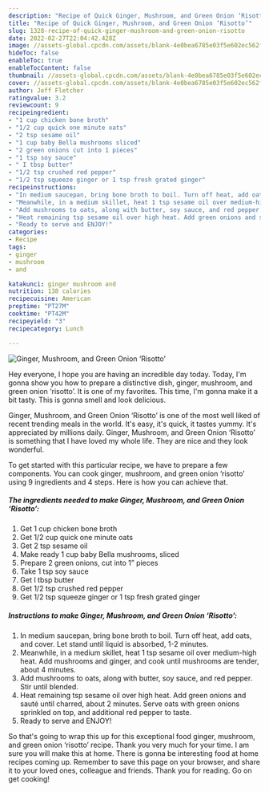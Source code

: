 ```yaml
---
description: "Recipe of Quick Ginger, Mushroom, and Green Onion ‘Risotto’"
title: "Recipe of Quick Ginger, Mushroom, and Green Onion ‘Risotto’"
slug: 1328-recipe-of-quick-ginger-mushroom-and-green-onion-risotto
date: 2022-02-27T22:04:42.428Z
image: //assets-global.cpcdn.com/assets/blank-4e0bea6785e03f5e602ec562f230caae08da540cada707380b4fe1bbebba43da.png
hideToc: false
enableToc: true
enableTocContent: false
thumbnail: //assets-global.cpcdn.com/assets/blank-4e0bea6785e03f5e602ec562f230caae08da540cada707380b4fe1bbebba43da.png
cover: //assets-global.cpcdn.com/assets/blank-4e0bea6785e03f5e602ec562f230caae08da540cada707380b4fe1bbebba43da.png
author: Jeff Fletcher
ratingvalue: 3.2
reviewcount: 9
recipeingredient:
- "1 cup chicken bone broth"
- "1/2 cup quick one minute oats"
- "2 tsp sesame oil"
- "1 cup baby Bella mushrooms sliced"
- "2 green onions cut into 1 pieces"
- "1 tsp soy sauce"
- " I tbsp butter"
- "1/2 tsp crushed red pepper"
- "1/2 tsp squeeze ginger or 1 tsp fresh grated ginger"
recipeinstructions:
- "In medium saucepan, bring bone broth to boil. Turn off heat, add oats, and cover. Let stand until liquid is absorbed, 1-2 minutes."
- "Meanwhile, in a medium skillet, heat 1 tsp sesame oil over medium-high heat. Add mushrooms and ginger, and cook until mushrooms are tender, about 4 minutes."
- "Add mushrooms to oats, along with butter, soy sauce, and red pepper. Stir until blended."
- "Heat remaining tsp sesame oil over high heat. Add green onions and sauté until charred, about 2 minutes. Serve oats with green onions sprinkled on top, and additional red pepper to taste."
- "Ready to serve and ENJOY!"
categories:
- Recipe
tags:
- ginger
- mushroom
- and

katakunci: ginger mushroom and 
nutrition: 138 calories
recipecuisine: American
preptime: "PT27M"
cooktime: "PT42M"
recipeyield: "3"
recipecategory: Lunch

---
```



![Ginger, Mushroom, and Green Onion ‘Risotto’](//assets-global.cpcdn.com/assets/blank-4e0bea6785e03f5e602ec562f230caae08da540cada707380b4fe1bbebba43da.png)

Hey everyone, I hope you are having an incredible day today. Today, I'm gonna show you how to prepare a distinctive dish, ginger, mushroom, and green onion ‘risotto’. It is one of my favorites. This time, I'm gonna make it a bit tasty. This is gonna smell and look delicious.

Ginger, Mushroom, and Green Onion ‘Risotto’ is one of the most well liked of recent trending meals in the world. It's easy, it's quick, it tastes yummy. It's appreciated by millions daily. Ginger, Mushroom, and Green Onion ‘Risotto’ is something that I have loved my whole life. They are nice and they look wonderful.




To get started with this particular recipe, we have to prepare a few components. You can cook ginger, mushroom, and green onion ‘risotto’ using 9 ingredients and 4 steps. Here is how you can achieve that.

<!--inarticleads1-->

##### The ingredients needed to make Ginger, Mushroom, and Green Onion ‘Risotto’:

1. Get 1 cup chicken bone broth
1. Get 1/2 cup quick one minute oats
1. Get 2 tsp sesame oil
1. Make ready 1 cup baby Bella mushrooms, sliced
1. Prepare 2 green onions, cut into 1” pieces
1. Take 1 tsp soy sauce
1. Get  I tbsp butter
1. Get 1/2 tsp crushed red pepper
1. Get 1/2 tsp squeeze ginger or 1 tsp fresh grated ginger




<!--inarticleads2-->

##### Instructions to make Ginger, Mushroom, and Green Onion ‘Risotto’:

1. In medium saucepan, bring bone broth to boil. Turn off heat, add oats, and cover. Let stand until liquid is absorbed, 1-2 minutes.
1. Meanwhile, in a medium skillet, heat 1 tsp sesame oil over medium-high heat. Add mushrooms and ginger, and cook until mushrooms are tender, about 4 minutes.
1. Add mushrooms to oats, along with butter, soy sauce, and red pepper. Stir until blended.
1. Heat remaining tsp sesame oil over high heat. Add green onions and sauté until charred, about 2 minutes. Serve oats with green onions sprinkled on top, and additional red pepper to taste.
1. Ready to serve and ENJOY!



So that's going to wrap this up for this exceptional food ginger, mushroom, and green onion ‘risotto’ recipe. Thank you very much for your time. I am sure you will make this at home. There is gonna be interesting food at home recipes coming up. Remember to save this page on your browser, and share it to your loved ones, colleague and friends. Thank you for reading. Go on get cooking!
